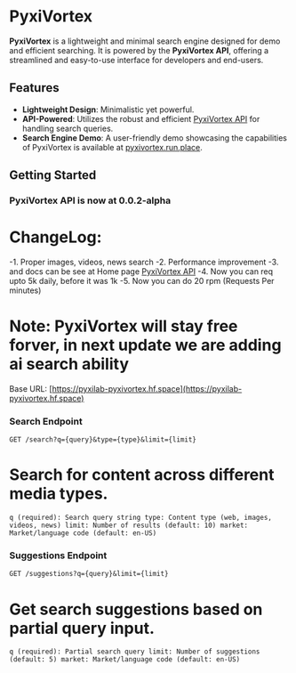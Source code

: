 # PyxiVortex

**PyxiVortex** is a lightweight and minimal search engine designed for demo and efficient searching. It is powered by the **PyxiVortex API**, offering a streamlined and easy-to-use interface for developers and end-users.

## Features

- **Lightweight Design**: Minimalistic yet powerful.
- **API-Powered**: Utilizes the robust and efficient [PyxiVortex API](https://pyxilab-pyxivortex.hf.space) for handling search queries.
- **Search Engine Demo**: A user-friendly demo showcasing the capabilities of PyxiVortex is available at [pyxivortex.run.place](https://www.pyxivortex.run.place).

## Getting Started

### PyxiVortex API is now at 0.0.2-alpha

# ChangeLog:
-1. Proper images, videos, news search
-2. Performance improvement 
-3. and docs can be see at Home page [PyxiVortex API](https://pyxilab-pyxivortex.hf.space) 
-4. Now you can req upto 5k daily, before it was 1k
-5. Now you can do 20 rpm (Requests Per minutes)

# Note: **PyxiVortex will stay free forver, in next update we are adding ai search ability**

Base URL: [https://pyxilab-pyxivortex.hf.space](https://pyxilab-pyxivortex.hf.space)

### Search Endpoint
``` GET /search?q={query}&type={type}&limit={limit} ```
# Search for content across different media types.

`q (required): Search query string
type: Content type (web, images, videos, news)
limit: Number of results (default: 10)
market: Market/language code (default: en-US)`

### Suggestions Endpoint
```GET /suggestions?q={query}&limit={limit}```
# Get search suggestions based on partial query input.

`q (required): Partial search query
limit: Number of suggestions (default: 5)
market: Market/language code (default: en-US)`
